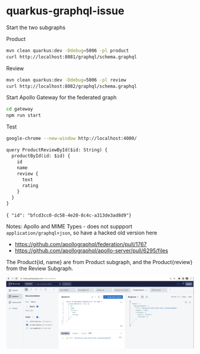# quarkus-graphql-issue

Start the two subgraphs

Product

```bash
mvn clean quarkus:dev -Ddebug=5006 -pl product
curl http://localhost:8081/graphql/schema.graphql
```

Review

```bash
mvn clean quarkus:dev -Ddebug=5006 -pl review
curl http://localhost:8082/graphql/schema.graphql
```

Start Apollo Gateway for the federated graph

```bash
cd gateway
npm run start
```

Test

```bash
google-chrome --new-window http://localhost:4000/
```

```
query ProductReviewById($id: String) {
  productById(id: $id) {
    id
    name
    review {
      text
      rating
    }
  }
}

{ "id": "bfcd3cc0-dc58-4e20-8c4c-a313de3ad8d9"}
```

Notes: Apollo and MIME Types - does not suppport `application/graphql+json`, so have a hacked old version here

- https://github.com/apollographql/federation/pull/1767
- https://github.com/apollographql/apollo-server/pull/6295/files

The Product{id, name} are from Product subgraph, and the Product{review} from the Review Subgraph. 

![images/federated-subgraph.png](images/federated-subgraph.png)
